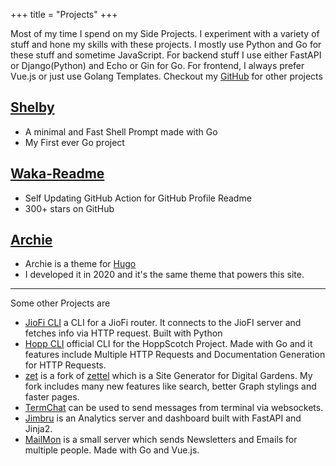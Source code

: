 +++
title = "Projects"
+++

Most of my time I spend on my Side Projects. I experiment with a variety of stuff and hone my skills with these projects. I mostly use Python and Go for these stuff and sometime JavaScript. For backend stuff I use either FastAPI or Django(Python) and Echo or Gin for Go. For frontend, I always prefer Vue.js or just use Golang Templates. Checkout my [GitHub](https://github.com/athul) for other projects

## [Shelby](https://github.com/athul/shelby)

- A minimal and Fast Shell Prompt made with Go
- My First ever Go project

## [Waka-Readme](https://github.com/athul/waka-readme)

- Self Updating GitHub Action for GitHub Profile Readme
- 300+ stars on GitHub

## [Archie](https://github.com/athul/archie)

- Archie is a theme for [Hugo](https://gohugo.io)
- I developed it in 2020 and it's the same theme that powers this site.

---
Some other Projects are

- [JioFi CLI](https://github.com/athul/jiofi-cli) a CLI for a JioFi router. It connects to the JioFI server and fetches info via HTTP request. Built with Python
- [Hopp CLI](https://github.com/hoppscotch/hopp-cli) official CLI for the HoppScotch Project. Made with Go and it features include Multiple HTTP Requests and Documentation Generation for HTTP Requests.
- [zet](https://github.com/athul/zet) is a fork of [zettel](https://github.com/hackstream/zettel) which is a Site Generator for Digital Gardens. My fork includes many new features like search, better Graph stylings and faster pages.
- [TermChat](https://github.com/athul/termchat) can be used to send messages from terminal via websockets.
- [Jimbru](https://github.com/athul/jimbru) is an Analytics server and dashboard built with FastAPI and Jinja2.
- [MailMon](https://github.com/athul/mailmon) is a small server which sends Newsletters and Emails for multiple people. Made with Go and Vue.js.